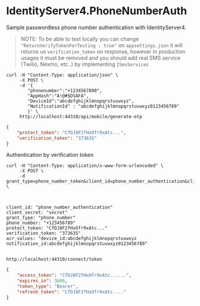 # IdentityServer4.PhoneNumberAuth
Sample passwordless phone number authentication with IdentityServer4.

> NOTE: To be able to test locally you can change `"ReturnVerifyTokenForTesting : true"` on `appsettings.json` it will returns us `verification_token` on response, however in production usages it must be removed and you should add real SMS service (Twilio, Nexmo, etc..) by implementing `ISmsServices`

```console
curl -H "Content-Type: application/json" \ 
     -X POST \
     -d '{
        "phonenumber":"+1234567890",
        "AppHash":"A!@#$DSAFA",
        "DeviceId":"abcdefghijklmnopqrstuvwxyz",
        "NotificationId" : "abcdefghijklmnopqrstuvwxyz0123456789"
        }' \ 
     http://localhost:44310/api/mobile/generate-otp 
```
```json
{
    "protect_token": "CfDJ8F2fHxOfr9xAtc...",
    "verification_token": "373635"
}
```

Authentication by verification token

```console
curl -H "Content-Type: application/x-www-form-urlencoded" \
     -X POST \ 
     -d grant_type=phone_number_token&client_id=phone_number_authentication&client_secret=secret&phone_number=+198989822&verification_token=373635 \ 
      


client_id: "phone_number_authentication"
client_secret: "secret"
grant_type: "phone_number"
phone_number: "+123456789"
protect_token: "CfDJ8F2fHxOfr9xAtc..."
verification_token: "373635"
acr_values: "device_id:abcdefghijklmnopqrstuvwxyz notification_id:abcdefghijklmnopqrstuvwxyz0123456789"


http://localhost:44310/connect/token
```

```json
{
    "access_token": "CfDJ8F2fHxOfr9xAtc......",
    "expires_in": 3600,
    "token_type": "Bearer",
    "refresh_token": "CfDJ8F2fHxOfr9xAtc...."
}
```
